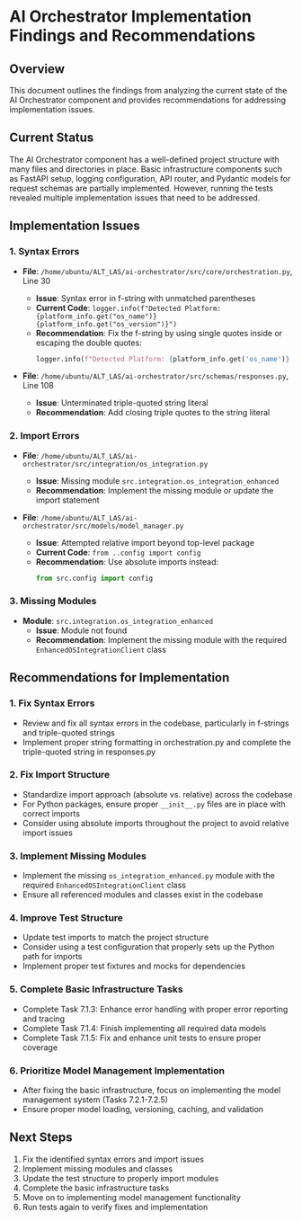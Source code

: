 # AI Orchestrator Implementation Findings and Recommendations

## Overview
This document outlines the findings from analyzing the current state of the AI Orchestrator component and provides recommendations for addressing implementation issues.

## Current Status
The AI Orchestrator component has a well-defined project structure with many files and directories in place. Basic infrastructure components such as FastAPI setup, logging configuration, API router, and Pydantic models for request schemas are partially implemented. However, running the tests revealed multiple implementation issues that need to be addressed.

## Implementation Issues

### 1. Syntax Errors
- **File**: `/home/ubuntu/ALT_LAS/ai-orchestrator/src/core/orchestration.py`, Line 30
  - **Issue**: Syntax error in f-string with unmatched parentheses
  - **Current Code**: `logger.info(f"Detected Platform: {platform_info.get("os_name")} {platform_info.get("os_version")}")`
  - **Recommendation**: Fix the f-string by using single quotes inside or escaping the double quotes:
    ```python
    logger.info(f"Detected Platform: {platform_info.get('os_name')} {platform_info.get('os_version')}")
    ```

- **File**: `/home/ubuntu/ALT_LAS/ai-orchestrator/src/schemas/responses.py`, Line 108
  - **Issue**: Unterminated triple-quoted string literal
  - **Recommendation**: Add closing triple quotes to the string literal

### 2. Import Errors
- **File**: `/home/ubuntu/ALT_LAS/ai-orchestrator/src/integration/os_integration.py`
  - **Issue**: Missing module `src.integration.os_integration_enhanced`
  - **Recommendation**: Implement the missing module or update the import statement

- **File**: `/home/ubuntu/ALT_LAS/ai-orchestrator/src/models/model_manager.py`
  - **Issue**: Attempted relative import beyond top-level package
  - **Current Code**: `from ..config import config`
  - **Recommendation**: Use absolute imports instead:
    ```python
    from src.config import config
    ```

### 3. Missing Modules
- **Module**: `src.integration.os_integration_enhanced`
  - **Issue**: Module not found
  - **Recommendation**: Implement the missing module with the required `EnhancedOSIntegrationClient` class

## Recommendations for Implementation

### 1. Fix Syntax Errors
- Review and fix all syntax errors in the codebase, particularly in f-strings and triple-quoted strings
- Implement proper string formatting in orchestration.py and complete the triple-quoted string in responses.py

### 2. Fix Import Structure
- Standardize import approach (absolute vs. relative) across the codebase
- For Python packages, ensure proper `__init__.py` files are in place with correct imports
- Consider using absolute imports throughout the project to avoid relative import issues

### 3. Implement Missing Modules
- Implement the missing `os_integration_enhanced.py` module with the required `EnhancedOSIntegrationClient` class
- Ensure all referenced modules and classes exist in the codebase

### 4. Improve Test Structure
- Update test imports to match the project structure
- Consider using a test configuration that properly sets up the Python path for imports
- Implement proper test fixtures and mocks for dependencies

### 5. Complete Basic Infrastructure Tasks
- Complete Task 7.1.3: Enhance error handling with proper error reporting and tracing
- Complete Task 7.1.4: Finish implementing all required data models
- Complete Task 7.1.5: Fix and enhance unit tests to ensure proper coverage

### 6. Prioritize Model Management Implementation
- After fixing the basic infrastructure, focus on implementing the model management system (Tasks 7.2.1-7.2.5)
- Ensure proper model loading, versioning, caching, and validation

## Next Steps
1. Fix the identified syntax errors and import issues
2. Implement missing modules and classes
3. Update the test structure to properly import modules
4. Complete the basic infrastructure tasks
5. Move on to implementing model management functionality
6. Run tests again to verify fixes and implementation
